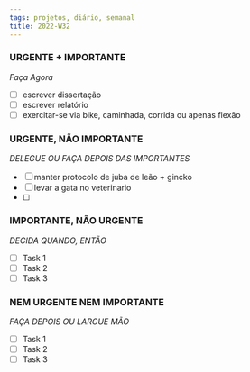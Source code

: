 ```yaml
---
tags: projetos, diário, semanal
title: 2022-W32
---
```

### URGENTE + IMPORTANTE
*Faça Agora*
- [ ] escrever dissertação
- [ ] escrever relatório
- [ ] exercitar-se via bike, caminhada, corrida ou apenas flexão

### URGENTE, NÃO IMPORTANTE
*DELEGUE OU FAÇA DEPOIS DAS IMPORTANTES*
- [ ] manter protocolo de juba de leão + gincko
- [ ] levar a gata no veterinario
- [ ] 

### IMPORTANTE, NÃO URGENTE
*DECIDA QUANDO, ENTÃO*
- [ ] Task 1
- [ ] Task 2
- [ ] Task 3

### NEM URGENTE NEM IMPORTANTE
*FAÇA DEPOIS OU LARGUE MÃO*
- [ ] Task 1
- [ ] Task 2
- [ ] Task 3
